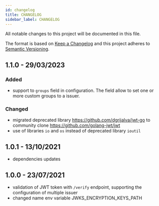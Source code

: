 ```yaml
---
id: changelog
title: CHANGELOG
sidebar_label: CHANGELOG
---
```


<!--
WARNING: this file was automatically generated by Mia-Platform Doc Aggregator.
DO NOT MODIFY IT BY HAND.
Instead, modify the source file and run the aggregator to regenerate this file.
-->

All notable changes to this project will be documented in this file.

The format is based on [Keep a Changelog](http://keepachangelog.com/en/1.0.0/)
and this project adheres to [Semantic Versioning](http://semver.org/spec/v2.0.0.html).

## 1.1.0 - 29/03/2023
### Added
- support to `groups` field in configuration. The field allow to set one or more custom groups to a issuer.
### Changed
- migrated deprecated library https://github.com/dgrijalva/jwt-go to community clone https://github.com/golang-jwt/jwt
- use of libraries `io` and `os` instead of deprecated library `ioutil`

## 1.0.1 - 13/10/2021

- dependencies updates

## 1.0.0 - 23/07/2021

- validation of JWT token with `/verify` endpoint, supporting the configuration of multiple issuer
- changed name env variable JWKS_ENCRYPTION_KEYS_PATH
